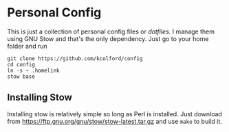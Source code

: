 Personal Config
===============

This is just a collection of personal config files or _dotfiles_. I
manage them using GNU Stow and that's the only dependency. Just go to
your home folder and run

	git clone https://github.com/kcolford/config
	cd config
	ln -s ~ .homelink
	stow base

Installing Stow
---------------

Installing stow is relatively simple so long as Perl is installed.
Just download from <https://ftp.gnu.org/gnu/stow/stow-latest.tar.gz>
and use `make` to build it.
